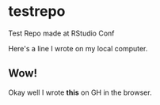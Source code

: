 # testrepo
Test Repo made at RStudio Conf

Here's a line I wrote on  my local computer.

## Wow!

Okay well I wrote **this** on GH in  the browser.
